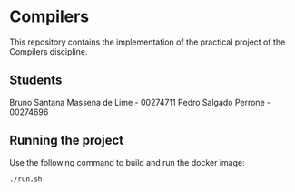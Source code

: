 # Compilers

This repository contains the implementation of the practical project of the Compilers discipline.

## Students

Bruno Santana Massena de Lime - 00274711
Pedro Salgado Perrone - 00274696

## Running the project

Use the following command to build and run the docker image:

```bash
./run.sh
```
